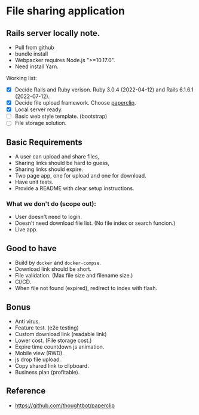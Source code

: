 # File sharing application

## Rails server locally note.

* Pull from github
* bundle install
* Webpacker requires Node.js ">=10.17.0".
* Need install Yarn.

Working list:
- [x] Decide Rails and Ruby verison. Ruby 3.0.4 (2022-04-12) and Rails 6.1.6.1 (2022-07-12).
- [x] Decide file upload framework. Choose [paperclip](https://www.ruby-toolbox.com/categories/rails_file_uploads).
- [x] Local server ready.
- [ ] Basic web style template. (bootstrap)
- [ ] File storage solution.

## Basic Requirements

* A user can upload and share files,
* Sharing links should be hard to guess,
* Sharing links should expire.
* Two page app, one for upload and one for download.
* Have unit tests.
* Provide a README with clear setup instructions.

### What we don't do (scope out):

* User doesn't need to login.
* Doesn't need download file list. (No file index or search funcion.)
* Live app.

## Good to have

* Build by `docker` and `docker-compse`.
* Download link should be short.
* File validation. (Max file size and filename size.)
* CI/CD.
* When file not found (expired), redirect to index with flash.

## Bonus

* Anti virus.
* Feature test. (e2e testing)
* Custom download link (readable link)
* Lower cost. (File storage cost.)
* Expire time countdown js animation.
* Mobile view (RWD).
* js drop file upload.
* Copy shared link to clipboard.
* Business plan (profitable).

## Reference

* https://github.com/thoughtbot/paperclip